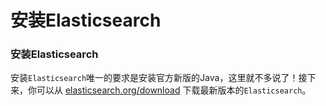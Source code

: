 安装Elasticsearch
=====================================================
### 安装Elasticsearch
安装`Elasticsearch`唯一的要求是安装官方新版的Java，这里就不多说了！接下来，你可以从
[elasticsearch.org/download](https://www.elastic.co/downloads/elasticsearch)
下载最新版本的`Elasticsearch`。
